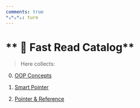 ```yaml
---
comments: true
ᴴₒᴴₒᴴₒ: ture
---
```


# ** 🚤 Fast Read Catalog**

> Here collects:

0. [OOP Concepts](C++OLD/concepts.md)

1. [Smart Pointer](C++NEW/C++11/smart_pointer.md)

2. [Pointer & Reference](C++OLD/ptr_ref.md) 
